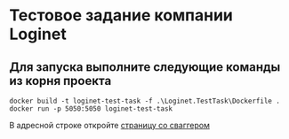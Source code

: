 # Тестовое задание компании Loginet

## Для запуска выполните следующие команды из корня проекта
```
docker build -t loginet-test-task -f .\Loginet.TestTask\Dockerfile .
docker run -p 5050:5050 loginet-test-task
```

В адресной строке откройте [страницу со сваггером](http://localhost:5050)
